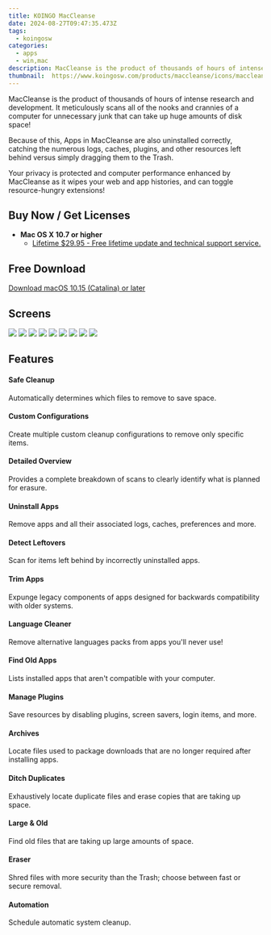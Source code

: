 ```yaml
---
title: KOINGO MacCleanse
date: 2024-08-27T09:47:35.473Z
tags: 
  - koingosw
categories: 
  - apps
  - win,mac
description: MacCleanse is the product of thousands of hours of intense research and development. 
thumbnail: 	https://www.koingosw.com/products/maccleanse/icons/maccleanse-256x256.png
---
```


MacCleanse is the product of thousands of hours of intense research and development. It meticulously scans all of the nooks and crannies of a computer for unnecessary junk that can take up huge amounts of disk space!

Because of this, Apps in MacCleanse are also uninstalled correctly, catching the numerous logs, caches, plugins, and other resources left behind versus simply dragging them to the Trash.

Your privacy is protected and computer performance enhanced by MacCleanse as it wipes your web and app histories, and can toggle resource-hungry extensions!

## Buy Now / Get Licenses

- **Mac OS X 10.7 or higher**
  - [Lifetime $29.95 - Free lifetime update and technical support service.](https://secure.2checkout.com/order/checkout.php?PRODS=19474020&QTY=1&AFFILIATE=108875&CART=1)
 
## Free Download

[Download macOS 10.15 (Catalina) or later](https://www.koingosw.com/products/getmirrorfile.php?path=%2Fproducts%2Fmaccleanse%2Fdownload%2Fmaccleanse.dmg)

## Screens

![](https://www.koingosw.com/products/maccleanse/screenshots.carousel/thumbs/0-overview.jpg) 
![](https://www.koingosw.com/products/maccleanse/screenshots.carousel/thumbs/1-cleanup.jpg) 
![](https://www.koingosw.com/products/maccleanse/screenshots.carousel/thumbs/2-appsuninstall.jpg)
![](https://www.koingosw.com/products/maccleanse/screenshots.carousel/thumbs/3-appsleftovers.jpg)
![](https://www.koingosw.com/products/maccleanse/screenshots.carousel/thumbs/4-extensions.jpg)
![](https://www.koingosw.com/products/maccleanse/screenshots.carousel/thumbs/5-files.jpg)
![](https://www.koingosw.com/products/maccleanse/screenshots.carousel/thumbs/6-loginitems.jpg)
![](https://www.koingosw.com/products/maccleanse/screenshots.carousel/thumbs/7-eraser.jpg)
![](https://www.koingosw.com/products/maccleanse/screenshots.carousel/thumbs/8-settings.jpg)
  
## Features

#### Safe Cleanup

Automatically determines which files to remove to save space.

#### Custom Configurations

Create multiple custom cleanup configurations to remove only specific items.

#### Detailed Overview

Provides a complete breakdown of scans to clearly identify what is planned for erasure.

#### Uninstall Apps

Remove apps and all their associated logs, caches, preferences and more.

#### Detect Leftovers

Scan for items left behind by incorrectly uninstalled apps.

#### Trim Apps

Expunge legacy components of apps designed for backwards compatibility with older systems.

#### Language Cleaner

Remove alternative languages packs from apps you'll never use!

#### Find Old Apps

Lists installed apps that aren't compatible with your computer.

#### Manage Plugins

Save resources by disabling plugins, screen savers, login items, and more.

#### Archives

Locate files used to package downloads that are no longer required after installing apps.

#### Ditch Duplicates

Exhaustively locate duplicate files and erase copies that are taking up space.

#### Large & Old

Find old files that are taking up large amounts of space.

#### Eraser

Shred files with more security than the Trash; choose between fast or secure removal.

#### Automation

Schedule automatic system cleanup.




<ins class="adsbygoogle"
      style="display:block"
      data-ad-client="ca-pub-7571918770474297"
      data-ad-slot="8358498916"
      data-ad-format="auto"
      data-full-width-responsive="true"></ins>